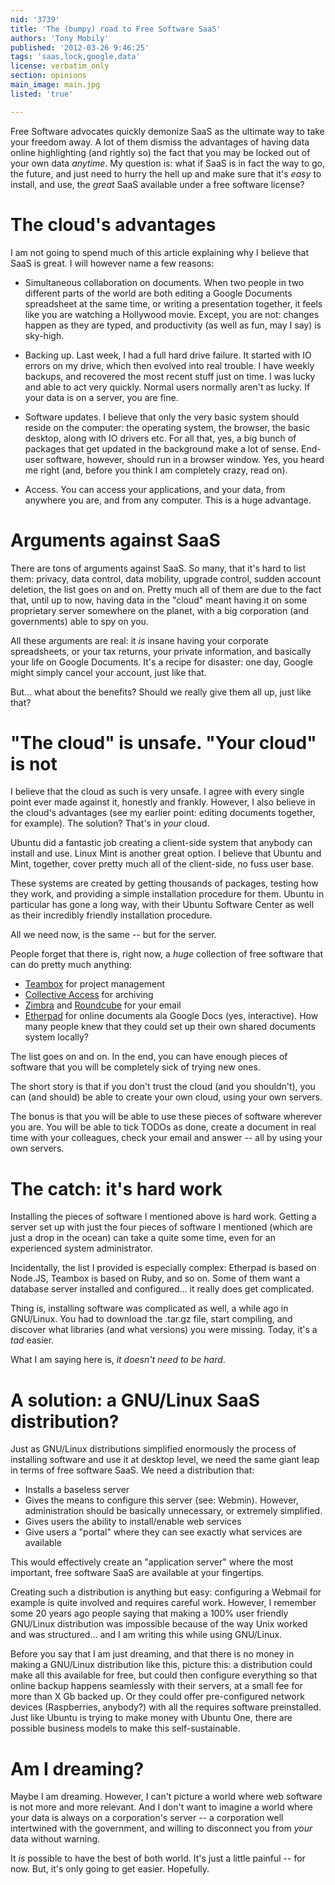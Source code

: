 ```yaml
---
nid: '3739'
title: 'The (bumpy) road to Free Software SaaS'
authors: 'Tony Mobily'
published: '2012-03-26 9:46:25'
tags: 'saas,lock,google,data'
license: verbatim_only
section: opinions
main_image: main.jpg
listed: 'true'

---
```

Free Software advocates quickly demonize SaaS as the ultimate way to take your freedom away. A lot of them dismiss the advantages of having data online highlighting (and rightly so) the fact that you may be locked out of your own data _anytime_. My question is: what if SaaS is in fact the way to go, the future, and just need to hurry the hell up and make sure that it's _easy_ to install, and use, the _great_ SaaS available under a free software license?

<!--break-->

# The cloud's advantages

I am not going to spend much of this article explaining why I believe that SaaS is great. I will however name a few reasons:

* Simultaneous collaboration on documents. When two people in two different parts of the world are both editing a Google Documents spreadsheet at the same time, or writing a presentation together, it feels like you are watching a Hollywood movie. Except, you are not: changes happen as they are typed, and productivity (as well as fun, may I say) is sky-high.

* Backing up. Last week, I had a full hard drive failure. It started with IO errors on my drive, which then evolved into real trouble. I have weekly backups, and recovered the most recent stuff just on time. I was lucky and able to act very quickly. Normal users normally aren't as lucky. If your data is on a server, you are fine.

* Software updates. I believe that only the very basic system should reside on the computer: the operating system, the browser, the basic desktop, along with IO drivers etc. For all that, yes, a big bunch of packages that get updated in the background make a lot of sense.  End-user software, however, should run in a browser window. Yes, you heard me right (and, before you think I am completely crazy, read on).

* Access. You can access your applications, and your data, from anywhere you are, and from any computer. This is a huge advantage.


# Arguments against SaaS

There are tons of arguments against SaaS. So many, that it's hard to list them: privacy, data control, data mobility, upgrade control, sudden account deletion, the list goes on and on. Pretty much all of them are due to the fact that, until up to now, having data in the "cloud" meant having it on some proprietary server somewhere on the planet, with a big corporation (and governments) able to spy on you.

All these arguments are real: it _is_ insane having your corporate spreadsheets, or your tax returns, your private information, and basically your life on Google Documents. It's a recipe for disaster: one day, Google might simply cancel your account, just like that.

But... what about the benefits? Should we really give them all up, just like that?

# "The cloud" is unsafe. "Your cloud" is not

I believe that the cloud as such is very unsafe. I agree with every single point ever made against it, honestly and frankly. However, I also believe in the cloud's advantages (see my earlier point: editing documents together, for example). The solution? That's in *your* cloud.

Ubuntu did a fantastic job creating a client-side system that anybody can install and use. Linux Mint is another great option. I believe that Ubuntu and Mint, together, cover pretty much all of the client-side, no fuss user base.

These systems are created by getting thousands of packages, testing how they work, and providing a simple installation procedure for them. Ubuntu in particular has gone a long way, with their Ubuntu Software Center as well as their incredibly friendly installation procedure.

All we need now, is the same -- but for the server.

People forget that there is, right now, a *huge* collection of free software that can do pretty much anything:

* [Teambox](https://github.com/teambox/teambox) for project management
* [Collective Access](http://www.collectiveaccess.org/) for archiving
* [Zimbra](http://www.zimbra.com/) and [Roundcube](http://roundcube.net/) for your email
* [Etherpad](http://etherpad.org/) for online documents ala Google Docs (yes, interactive). How many people knew that they could set up their own shared documents system locally?

The list goes on and on. In the end, you can have enough pieces of software that you will be completely sick of trying new ones. 

The short story is that if you don't trust the cloud (and you shouldn't), you can (and should) be able to create your own cloud, using your own servers.

The bonus is that you will be able to use these pieces of software wherever you are. You will be able to tick TODOs as done, create a document in real time with your colleagues, check your email and answer -- all by using your own servers.

# The catch: it's hard work 

Installing the pieces of software I mentioned above is hard work. Getting a server set up with just the four pieces of software I mentioned (which are just a drop in the ocean) can take a quite some time, even for an experienced system administrator.

Incidentally, the list I provided is especially complex: Etherpad is based on Node.JS, Teambox is based on Ruby, and so on. Some of them want a database server installed and configured... it really does get complicated.

Thing is, installing software was complicated as well, a while ago in GNU/Linux. You had to download the .tar.gz file, start compiling, and discover what libraries (and what versions) you were missing. Today, it's a _tad_ easier.

What I am saying here is, _it doesn't need to be hard_.

# A solution: a GNU/Linux SaaS distribution?

Just as GNU/Linux distributions simplified enormously the process of installing software and use it at desktop level, we need the same giant leap in terms of free software SaaS. We need a distribution that:

* Installs a baseless server
* Gives the means to configure this server (see: Webmin). However, administration should be basically unnecessary, or extremely simplified.
* Gives users the ability to install/enable web services
* Give users a "portal" where they can see exactly what services are available

This would effectively create an "application server" where the most important, free software SaaS are available at your fingertips.

Creating such a distribution is anything but easy: configuring a Webmail for example is quite involved and requires careful work. However, I remember some 20 years ago people saying that making a 100% user friendly GNU/Linux distribution was impossible because of the way Unix worked and was structured... and I am writing this while using GNU/Linux.


Before you say that I am just dreaming, and that there is no money in making a GNU/Linux distribution like this, picture this: a distribution could make all this available for free, but could then configure everything so that online backup happens seamlessly with their servers, at a small fee for more than X Gb backed up. Or they could offer pre-configured network devices (Raspberries, anybody?) with all the requires software preinstalled. Just like Ubuntu is trying to make money with Ubuntu One, there are possible business models to make this self-sustainable.

# Am I dreaming?

Maybe I am dreaming. However, I can't picture a world where web software is not more and more relevant. And I don't want to imagine a world where your data is always on a corporation's server -- a corporation well intertwined with the government, and willing to disconnect you from _your_ data without warning.

It _is_ possible to have the best of both world. It's just a little painful -- for now. But, it's only going to get easier. Hopefully.
